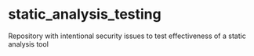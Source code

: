 # static_analysis_testing
Repository with intentional security issues to test effectiveness of a static analysis tool
